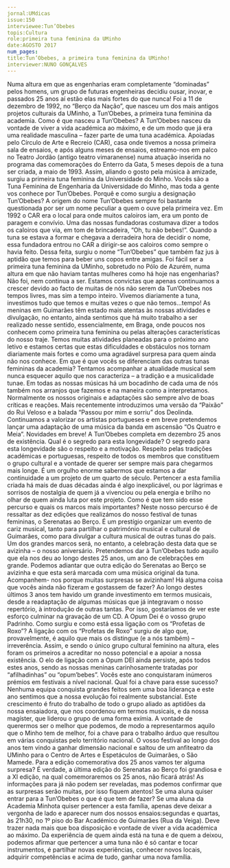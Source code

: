 ```yaml
---
jornal:UMdicas
issue:150	
interviewee:Tun’Obebes
topis:Cultura
role:primeira tuna feminina da UMinho
date:AGOSTO 2017
num_pages:
title:Tun’Obebes, a primeira tuna feminina da UMinho!
interviewer:NUNO GONÇALVES
---
```

Numa altura em que as engenharias eram completamente “dominadas” pelos homens, um grupo de futuras
engenheiras decidiu ousar, inovar, e passados 25 anos aí estão elas mais fortes do que nunca!
Foi a 11 de dezembro de 1992, no
“Berço da Nação”, que nasceu um
dos mais antigos projetos culturais
da UMinho, a Tun’Obebes,
a primeira tuna feminina da academia.
Como é que nasceu a
Tun’Obebes?
A Tun’Obebes nasceu da vontade
de viver a vida académica
ao máximo, e de um modo que
já era uma realidade masculina
– fazer parte de uma tuna académica.
Apoiadas pelo Círculo de
Arte e Recreio (CAR), casa onde
tivemos a nossa primeira sala de
ensaios, e após alguns meses de
ensaios, estreamo-nos em palco
no Teatro Jordão (antigo teatro
vimaranense) numa atuação inserida
no programa das comemorações
do Enterro da Gata, 5 meses
depois de a tuna ser criada, a
maio de 1993. Assim, aliando o
gosto pela música à amizade, surgiu
a primeira tuna feminina da
Universidade do Minho.
Vocês são a Tuna Feminina
de Engenharia da Universidade
do Minho, mas
toda a gente vos conhece
por Tun’Obebes. Porquê e
como surgiu a designação
Tun’Obebes?
A origem do nome Tun’Obebes
sempre foi bastante questionada
por ser um nome peculiar a quem
o ouve pela primeira vez. Em
1992 o CAR era o local para onde
muitos caloiros iam, era um ponto
de paragem e convívio. Uma
das nossas fundadoras costumava
dizer a todos os caloiros que
via, em tom de brincadeira, “Oh,
tu não bebes!”. Quando a tuna se
estava a formar e chegava a derradeira
hora de decidir o nome,
essa fundadora entrou no CAR
a dirigir-se aos caloiros como
sempre o havia feito. Dessa feita,
surgiu o nome “Tun’Obebes” que
também faz jus à aptidão que temos
para beber uns copos entre
amigas.
Foi fácil ser a primeira tuna
feminina da UMinho, sobretudo
no Pólo de Azurém,
numa altura em que não
haviam tantas mulheres
como há hoje nas engenharias?
Não foi, nem continua a ser.
Estamos convictas que apenas
continuamos a crescer devido ao
facto de muitas de nós não serem
da Tun’Obebes nos tempos livres,
mas sim a tempo inteiro. Vivemos
diariamente a tuna, investimos
tudo que temos e muitas vezes o
que não temos…tempo! As meninas
em Guimarães têm estado
mais atentas às nossas atividades
e divulgação, no entanto, ainda
sentimos que há muito trabalho
a ser realizado nesse sentido, essencialmente,
em Braga, onde
poucos nos conhecem como
primeira tuna feminina ou pelas
alterações características do nosso
traje. Temos muitas atividades
planeadas para o próximo ano
letivo e estamos certas que estas
dificuldades e obstáculos nos
tornam diariamente mais fortes
e como uma agradável surpresa
para quem ainda não nos conhece.
Em que é que vocês se diferenciam
das outras tunas
femininas da academia?
Tentamos acompanhar a atualidade
musical sem nunca esquecer
aquilo que nos caracteriza – a
tradição e a musicalidade tunae.
Em todas as nossas músicas há
um bocadinho de cada uma de
nós também nos arranjos que
fazemos e na maneira como a
interpretamos. Normalmente
os nossos originais e adaptações
são sempre alvo de boas críticas
e reações. Mais recentemente
introduzimos uma versão da
“Paixão” do Rui Veloso e a balada
“Passou por mim e sorriu”
dos Deolinda. Continuamos a
valorizar os artistas portugueses
e em breve pretendemos lançar
uma adaptação de uma música da
banda em ascensão “Os Quatro e
Meia”. Novidades em breve!
A Tun’Obebes completa em
dezembro 25 anos de existência.
Qual é o segredo
para esta longevidade?
O segredo para esta longevidade
são o respeito e a motivação. Respeito
pelas tradições académicas
e portuguesas, respeito de todos
os membros que constituem o
grupo cultural e a vontade de
querer ser sempre mais para chegarmos
mais longe. É um orgulho
enorme sabermos que estamos a
dar continuidade a um projeto de
um quarto de século. Pertencer
a esta família criada há mais de
duas décadas ainda é algo inexplicável,
ou por lágrimas e sorrisos
de nostalgia de quem já a
vivenciou ou pela energia e brilho
no olhar de quem ainda luta por
este projeto.
Como é que tem sido esse
percurso e quais os marcos
mais importantes?
Neste nosso percurso é de ressaltar
as dez edições que realizámos
do nosso festival de tunas femininas,
o Serenatas ao Berço. É um
prestígio organizar um evento
de cariz musical, tanto para partilhar
o património musical e
cultural de Guimarães, como
para divulgar a cultura musical
de outras tunas do país. Um dos
grandes marcos será, no entanto,
a celebração desta data que se
avizinha – o nosso aniversário.
Pretendemos dar à Tun’Obebes
tudo aquilo que ela nos deu ao
longo destes 25 anos, um ano de
celebrações em grande. Podemos
adiantar que outra edição do
Serenatas ao Berço se avizinha e
que esta será marcada com uma
música original da tuna. Acompanhem-
nos porque muitas surpresas
se avizinham!
Há alguma coisa que vocês
ainda não fizeram e gostassem
de fazer?
Ao longo destes últimos 3 anos
tem havido um grande investimento
em termos musicais,
desde a readaptação de algumas
músicas que já integravam o
nosso repertório, à introdução de
outras tantas. Por isso, gostaríamos
de ver este esforço culminar
na gravação de um CD.
A Opum Dei é o vosso grupo
Padrinho. Como surgiu e
como está essa ligação com
os “Profetas de Roxo”?
A ligação com os “Profetas de
Roxo” surgiu de algo que, provavelmente,
é aquilo que mais
os distingue (e a nós também)
– irreverência. Assim, e sendo o
único grupo cultural feminino na
altura, eles foram os primeiros
a acreditar no nosso potencial
e a apoiar a nossa existência. O
elo de ligação com a Opum DEI
ainda persiste, após todos estes
anos, sendo as nossas meninas
carinhosamente tratadas por
“afilhadinhas” ou “opum’bebes”.
Vocês este ano conquistaram
inúmeros prémios em
festivais a nível nacional.
Qual foi a chave para esse
sucesso?
Nenhuma equipa conquista
grandes feitos sem uma boa
liderança e este ano sentimos que
a nossa evolução foi realmente
substancial. Este crescimento é
fruto do trabalho de todo o grupo
aliado as aptidões da nossa ensaiadora,
que nos coordenou
em termos musicais, e da nossa
magíster, que liderou o grupo
de uma forma exímia. A vontade
de querermos ser o melhor que
podemos, de modo a representarmos
aquilo que o Minho tem
de melhor, foi a chave para o
trabalho árduo que resultou em
várias conquistas pelo território
nacional.
O vosso festival ao longo dos
anos tem vindo a ganhar dimensão
nacional e saltou de
um anfiteatro da UMinho
para o Centro de Artes e Espetáculos
de Guimarães, o
São Mamede. Para a edição
comemorativa dos 25 anos
vamos ter alguma surpresa?
É verdade, a última edição do Serenatas
ao Berço foi grandiosa e a
XI edição, na qual comemoraremos
os 25 anos, não ficará atrás!
As informações para já não podem
ser reveladas, mas podemos
confirmar que as surpresas serão
muitas, por isso fiquem atentos!
Se uma aluna quiser entrar
para a Tun’Obebes o que é
que tem de fazer?
Se uma aluna da Academia Minhota
quiser pertencer a esta
família, apenas deve deixar a
vergonha de lado e aparecer num
dos nossos ensaios:segundas e
quartas, às 21h30, no 1º piso do
Bar Académico de Guimarães
(Rua da Veiga). Deve trazer nada
mais que boa disposição e vontade
de viver a vida académica
ao máximo. Da experiência de
quem ainda está na tuna e de
quem a deixou, podemos afirmar
que pertencer a uma tuna não é
só cantar e tocar instrumentos,
é partilhar novas experiências,
conhecer novos locais, adquirir
competências e acima de tudo,
ganhar uma nova família.
